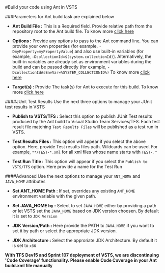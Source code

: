 #Build your code using Ant in VSTS

###Parameters for Ant build task are explained below

- **Ant Build File :** This is a Required field. Provide relative path from the repository root to the Ant build file. To know more [click here](https://ant.apache.org/manual/using.html#buildfile)

- **Options :** Provide any options to pass to the Ant command line. You can provide your own properties (for example, `-DmyProperty=myPropertyValue`) and also use built-in variables (for example, `-DcollectionId=$(system.collectionId)`). Alternatively, the built-in variables are already set as environment variables during the build and can be passed directly (for example, `-DcollectionIdAsEnvVar=%SYSTEM_COLLECTIONID%)` To know more [click here](https://ant.apache.org/manual/running.html#options)

- **Target(s) :** Provide The task(s) for Ant to execute for this build. To know more [click here](https://ant.apache.org/manual/targets.html#targets)

####JUnit Test Results
Use the next three options to manage your JUnit test results in VSTS

- **Publish to VSTS/TFS :** Select this option to publish JUnit Test results produced by the Ant build to Visual Studio Team Services/TFS. Each test result file matching `Test Results Files` will be published as a test run in VSTS.

- **Test Results Files :** This option will appear if you select the above option. Here, provide Test results files path. Wildcards can be used. For example, `**/TEST-*.xml` for all xml files whose name starts with `TEST-."`

- **Test Run Title :** This option will appear if you select the `Publish to VSTS/TFS` option. Here provide a name for the Test Run

####Advanced
Use the next options to manage your `ANT_HOME` and `JAVA_HOME` attributes

- **Set ANT_HOME Path :** If set, overrides any existing `ANT_HOME` environment variable with the given path.

- **Set JAVA_HOME by :** Select to set `JAVA_HOME` either by providing a path or let VSTS set the `JAVA_HOME` based on JDK version choosen. By default it is set to `JDK Version`

- **JDK Version/Path :** Here provide the PATH to `JAVA_HOME` if you want to set it by path or select the appropriate JDK version.

- **JDK Architecture :** Select the approriate JDK Architecture. By default it is set to `x86`

**With TFS Dev15 and Sprint 107 deployment of VSTS, we are discontinuing 'Code Coverage' functionality. Please enable Code Coverage in your Ant build.xml file manually**
